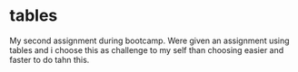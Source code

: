 # tables
My second assignment during bootcamp. Were given  an assignment using tables and i choose this as challenge to my self than choosing easier and faster to do  tahn this.
